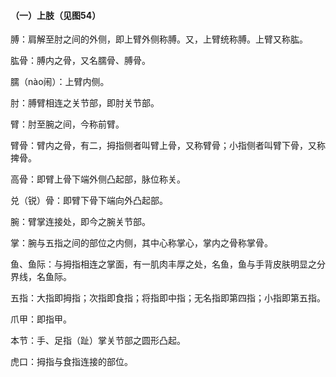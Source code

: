 #### （一）上肢（见图54）

膊：肩解至肘之间的外侧，即上臂外侧称膊。又，上臂统称膊。上臂又称肱。

肱骨：膊内之骨，又名臑骨、膊骨。

臑（nào闹）：上臂内侧。

肘：膊臂相连之关节部，即肘关节部。

臂：肘至腕之间，今称前臂。

臂骨：臂内之骨，有二，拇指侧者叫臂上骨，又称臂骨；小指侧者叫臂下骨，又称捭骨。

高骨：即臂上骨下端外侧凸起部，脉位称关。

兑（锐）骨：即臂下骨下端向外凸起部。

腕：臂掌连接处，即今之腕关节部。

掌：腕与五指之间的部位之内侧，其中心称掌心，掌内之骨称掌骨。

鱼、鱼际：与拇指相连之掌面，有一肌肉丰厚之处，名鱼，鱼与手背皮肤明显之分界线，名鱼际。

五指：大指即拇指；次指即食指；将指即中指；无名指即第四指；小指即第五指。

爪甲：即指甲。

本节：手、足指（趾）掌关节部之圆形凸起。

虎口：拇指与食指连接的部位。
